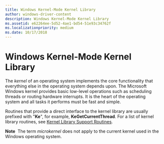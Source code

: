 ```yaml
---
title: Windows Kernel-Mode Kernel Library
author: windows-driver-content
description: Windows Kernel-Mode Kernel Library
ms.assetid: e62264ee-5d52-4ae1-bd54-51e93c34762f
ms.localizationpriority: medium
ms.date: 10/17/2018
---
```


# Windows Kernel-Mode Kernel Library


The *kernel* of an operating system implements the core functionality that everything else in the operating system depends upon. The Microsoft Windows kernel provides basic low-level operations such as scheduling threads or routing hardware interrupts. It is the heart of the operating system and all tasks it performs must be fast and simple.

Routines that provide a direct interface to the kernel library are usually prefixed with "**Ke**", for example, **KeGetCurrentThread**. For a list of kernel library routines, see [Kernel Library Support Routines](https://msdn.microsoft.com/library/windows/hardware/ff542078).

**Note**  The term *microkernel* does not apply to the current kernel used in the Windows operating system.

 

 

 




